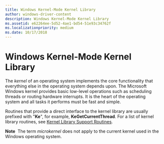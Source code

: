 ```yaml
---
title: Windows Kernel-Mode Kernel Library
author: windows-driver-content
description: Windows Kernel-Mode Kernel Library
ms.assetid: e62264ee-5d52-4ae1-bd54-51e93c34762f
ms.localizationpriority: medium
ms.date: 10/17/2018
---
```


# Windows Kernel-Mode Kernel Library


The *kernel* of an operating system implements the core functionality that everything else in the operating system depends upon. The Microsoft Windows kernel provides basic low-level operations such as scheduling threads or routing hardware interrupts. It is the heart of the operating system and all tasks it performs must be fast and simple.

Routines that provide a direct interface to the kernel library are usually prefixed with "**Ke**", for example, **KeGetCurrentThread**. For a list of kernel library routines, see [Kernel Library Support Routines](https://msdn.microsoft.com/library/windows/hardware/ff542078).

**Note**  The term *microkernel* does not apply to the current kernel used in the Windows operating system.

 

 

 




